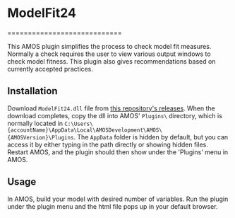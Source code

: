 # ModelFit24
============================

This AMOS plugin simplifies the process to check model fit measures. Normally a check requires the user to view various output windows to check model fitness. This plugin also gives recommendations based on currently accepted practices.

Installation
------------
Download `ModelFit24.dll` file from [this repository's releases](https://github.com/john-lim/ModelFit24/releases/tag/v1.24.1).
When the download completes, copy the dll into AMOS' `Plugins\` directory, which is normally located in 
`C:\Users\{accountName}\AppData\Local\AMOSDevelopment\AMOS\{AMOSVersion}\Plugins`. The `AppData` folder is hidden by default, but you can access it by either typing in the path directly or showing hidden files.
Restart AMOS, and the plugin should then show under the 'Plugins' menu in AMOS.

Usage
-----
In AMOS, build your model with desired number of variables. Run the plugin under the plugin menu and the html file pops up in your default browser.

